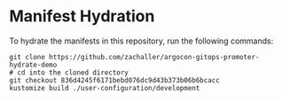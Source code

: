 # Manifest Hydration

To hydrate the manifests in this repository, run the following commands:

```shell
git clone https://github.com/zachaller/argocon-gitops-promoter-hydrate-demo
# cd into the cloned directory
git checkout 836d4245f6171bebd076dc9d43b373b06b6bcacc
kustomize build ./user-configuration/development
```

